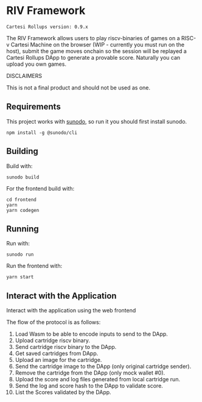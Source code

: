 # RIV Framework

```
Cartesi Rollups version: 0.9.x
```

The RIV Framework allows users to play riscv-binaries of games on a RISC-v Cartesi Machine on the browser (WIP - currently you must run on the host), submit the game moves onchain so the session will be replayed a Cartesi Rollups DApp to generate a provable score. Naturally you can upload you own games.

DISCLAIMERS

This is not a final product and should not be used as one.

## Requirements


This project works with [sunodo](https://github.com/sunodo/sunodo), so run it you should first install sunodo.

```shell
npm install -g @sunodo/cli
```

## Building

Build with:

```shell
sunodo build
```

For the frontend build with:

```shell
cd frontend
yarn
yarn codegen
```

## Running

Run with:

```shell
sunodo run
```

Run the frontend with:

```shell
yarn start
```

## Interact with the Application

Interact with the application using the web frontend

The flow of the protocol is as follows:
1. Load Wasm to be able to encode inputs to send to the DApp.
2. Upload cartridge riscv binary.
3. Send cartridge riscv binary to the DApp.
4. Get saved cartridges from DApp.
5. Upload an image for the cartridge.
6. Send the cartridge image to the DApp (only original cartridge sender).
7. Remove the cartridge from the DApp (only mock wallet #0).
8. Upload the score and log files generated from local cartridge run.
9. Send the log and score hash to the DApp to validate score.
10. List the Scores validated by the DApp.

